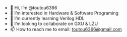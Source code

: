 - 👋 Hi, I’m @toutou6366
- 👀 I’m interested in Hardware & Software Programing
- 🌱 I’m currently learning Verilog HDL
- 💞️ I’m looking to collaborate on GXU & LZU
- 📫 How to reach me to email: toutou6366@gmail.com

<!---
toutou6366/toutou6366 is a ✨ special ✨ repository because its `README.md` (this file) appears on your GitHub profile.
You can click the Preview link to take a look at your changes.
--->
